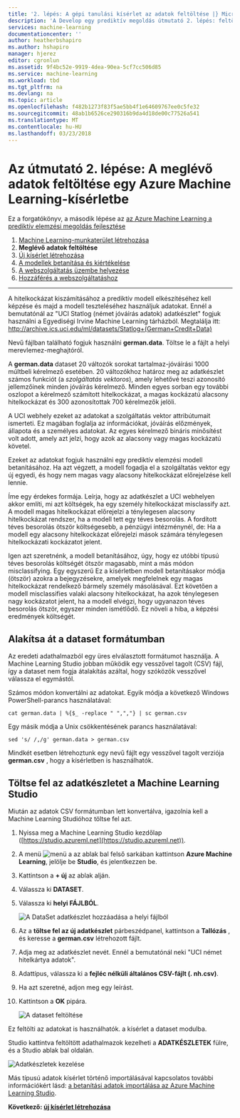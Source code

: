 ```yaml
---
title: '2. lépés: A gépi tanulási kísérlet az adatok feltöltése |} Microsoft Docs'
description: 'A Develop egy prediktív megoldás útmutató 2. lépés: feltöltés nyilvános adatok tárolása az Azure Machine Learning Studio.'
services: machine-learning
documentationcenter: ''
author: heatherbshapiro
ms.author: hshapiro
manager: hjerez
editor: cgronlun
ms.assetid: 9f4bc52e-9919-4dea-90ea-5cf7cc506d85
ms.service: machine-learning
ms.workload: tbd
ms.tgt_pltfrm: na
ms.devlang: na
ms.topic: article
ms.openlocfilehash: f482b1273f83f5ae5bb4f1e64609767ee0c5fe32
ms.sourcegitcommit: 48ab1b6526ce290316b9da4d18de00c77526a541
ms.translationtype: MT
ms.contentlocale: hu-HU
ms.lasthandoff: 03/23/2018
---
```

# <a name="walkthrough-step-2-upload-existing-data-into-an-azure-machine-learning-experiment"></a>Az útmutató 2. lépése: A meglévő adatok feltöltése egy Azure Machine Learning-kísérletbe
Ez a forgatókönyv, a második lépése az [az Azure Machine Learning a prediktív elemzési megoldás fejlesztése](walkthrough-develop-predictive-solution.md)

1. [Machine Learning-munkaterület létrehozása](walkthrough-1-create-ml-workspace.md)
2. **Meglévő adatok feltöltése**
3. [Új kísérlet létrehozása](walkthrough-3-create-new-experiment.md)
4. [A modellek betanítása és kiértékelése](walkthrough-4-train-and-evaluate-models.md)
5. [A webszolgáltatás üzembe helyezése](walkthrough-5-publish-web-service.md)
6. [Hozzáférés a webszolgáltatáshoz](walkthrough-6-access-web-service.md)

- - -
A hitelkockázat kiszámításához a prediktív modell elkészítéséhez kell képzése és majd a modell teszteléséhez használjuk adatokat. Ennél a bemutatónál az "UCI Statlog (német jóváírás adatok) adatkészlet" fogjuk használni a Egyediségi Irvine Machine Learning tárházból. Megtalálja itt:  
<a href="http://archive.ics.uci.edu/ml/datasets/Statlog+(German+Credit+Data)">http://archive.ics.uci.edu/ml/datasets/Statlog+(German+Credit+Data)</a>

Nevű fájlban található fogjuk használni **german.data**. Töltse le a fájlt a helyi merevlemez-meghajtóról.  

A **german.data** dataset 20 változók sorokat tartalmaz-jóváírási 1000 múltbeli kérelmező esetében. 20 változókhoz határoz meg az adatkészlet számos funkciót (a *szolgáltatás vektoros*), amely lehetővé teszi azonosító jellemzőinek minden jóváírás kérelmező. Minden egyes sorban egy további oszlopot a kérelmező számított hitelkockázat, a magas kockázatú alacsony hitelkockázat és 300 azonosítottak 700 kérelmezők jelöli.

A UCI webhely ezeket az adatokat a szolgáltatás vektor attribútumait ismerteti. Ez magában foglalja az információkat, jóváírás előzmények, állapota és a személyes adatokat. Az egyes kérelmező bináris minősítést volt adott, amely azt jelzi, hogy azok az alacsony vagy magas kockázatú követel. 

Ezeket az adatokat fogjuk használni egy prediktív elemzési modell betanításához. Ha azt végzett, a modell fogadja el a szolgáltatás vektor egy új egyedi, és hogy nem magas vagy alacsony hitelkockázat előrejelzése kell lennie.  

Íme egy érdekes formája. Leírja, hogy az adatkészlet a UCI webhelyen akkor említi, mi azt költségek, ha egy személy hitelkockázat misclassify azt.
A modell magas hitelkockázat előrejelzi a ténylegesen alacsony hitelkockázat rendszer, ha a modell tett egy téves besorolás.
A fordított téves besorolás ötször költségesebb, a pénzügyi intézménynél, de: Ha a modell egy alacsony hitelkockázat előrejelzi mások számára ténylegesen hitelkockázati kockázatot jelent.

Igen azt szeretnénk, a modell betanításához, úgy, hogy ez utóbbi típusú téves besorolás költségét ötször magasabb, mint a más módon misclassifying.
Egy egyszerű Ez a kísérletben modell betanításakor módja (ötször) azokra a bejegyzésekre, amelyek megfelelnek egy magas hitelkockázat rendelkező bármely személy másolásával. Ezt követően a modell misclassifies valaki alacsony hitelkockázat, ha azok ténylegesen nagy kockázatot jelent, ha a modell elvégzi, hogy ugyanazon téves besorolás ötször, egyszer minden ismétlődő. Ez növeli a hiba, a képzési eredmények költségét.


## <a name="convert-the-dataset-format"></a>Alakítsa át a dataset formátumban
Az eredeti adathalmazból egy üres elválasztott formátumot használja. A Machine Learning Studio jobban működik egy vesszővel tagolt (CSV) fájl, így a dataset nem fogja átalakítás azáltal, hogy szóközök vesszővel válassza el egymástól.  

Számos módon konvertálni az adatokat. Egyik módja a következő Windows PowerShell-parancs használatával:   

    cat german.data | %{$_ -replace " ",","} | sc german.csv  

Egy másik módja a Unix csökkentésének parancs használatával:  

    sed 's/ /,/g' german.data > german.csv  

Mindkét esetben létrehoztunk egy nevű fájlt egy vesszővel tagolt verziója **german.csv** , hogy a kísérletben is használhatók.

## <a name="upload-the-dataset-to-machine-learning-studio"></a>Töltse fel az adatkészletet a Machine Learning Studio
Miután az adatok CSV formátumban lett konvertálva, igazolnia kell a Machine Learning Studióhoz töltse fel azt. 

1. Nyissa meg a Machine Learning Studio kezdőlap ([https://studio.azureml.net](https://studio.azureml.net)). 

2. A menü ![menü][1] a az ablak bal felső sarkában kattintson **Azure Machine Learning**, jelölje be **Studio**, és jelentkezzen be.

3. Kattintson a **+ új** az ablak alján.

4. Válassza ki **DATASET**.

5. Válassza ki **helyi FÁJLBÓL**.

    ![A DataSet adatkészlet hozzáadása a helyi fájlból][2]

6. Az a **töltse fel az új adatkészlet** párbeszédpanel, kattintson a **Tallózás** , és keresse a **german.csv** létrehozott fájlt.

7. Adja meg az adatkészlet nevét. Ennél a bemutatónál neki "UCI német hitelkártya adatok".

8. Adattípus, válassza ki a **fejléc nélküli általános CSV-fájlt (. nh.csv)**.

9. Ha azt szeretné, adjon meg egy leírást.

10. Kattintson a **OK** pipára.  

    ![A dataset feltöltése][3]

Ez feltölti az adatokat is használhatók. a kísérlet a dataset modulba.

Studio kattintva feltöltött adathalmazok kezelheti a **ADATKÉSZLETEK** fülre, és a Studio ablak bal oldalán.

![Adatkészletek kezelése][4]

Más típusú adatok kísérlet történő importálásával kapcsolatos további információkért lásd: [a betanítási adatok importálása az Azure Machine Learning Studio](import-data.md).

**Következő: [új kísérlet létrehozása](walkthrough-3-create-new-experiment.md)**

[1]: media/walkthrough-2-upload-data/menu.png
[2]: media/walkthrough-2-upload-data/add-dataset.png
[3]: media/walkthrough-2-upload-data/upload-dataset.png
[4]: media/walkthrough-2-upload-data/dataset-list.png
